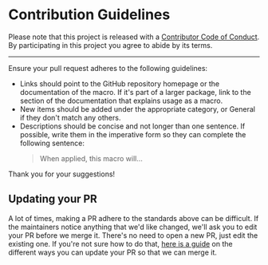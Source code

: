 # Contribution Guidelines

Please note that this project is released with a
[Contributor Code of Conduct](code-of-conduct.md). By participating in this
project you agree to abide by its terms.

---

Ensure your pull request adheres to the following guidelines:

- Links should point to the GitHub repository homepage or the documentation of the macro. If it's part of a larger package, link to the section of the documentation that explains usage as a macro.
- New items should be added under the appropriate category, or General if they don't match any others.
- Descriptions should be concise and not longer than one sentence. If possible, write them in the imperative form so they can complete the following sentence:
  > When applied, this macro will...

Thank you for your suggestions!

## Updating your PR

A lot of times, making a PR adhere to the standards above can be difficult.
If the maintainers notice anything that we'd like changed, we'll ask you to
edit your PR before we merge it. There's no need to open a new PR, just edit
the existing one. If you're not sure how to do that,
[here is a guide](https://github.com/RichardLitt/knowledge/blob/master/github/amending-a-commit-guide.md)
on the different ways you can update your PR so that we can merge it.
